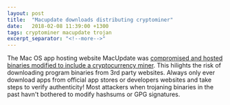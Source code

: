 ```yaml
---
layout: post
title:  "Macupdate downloads distributing cryptominer"
date:   2018-02-08 11:39:00 +1300
tags: cryptominer macupdate trojan
excerpt_separator: "<!--more-->"
---
```

The Mac OS app hosting website MacUpdate was [compromised and hosted binaries modified to include a cryptocurrency miner](https://securityboulevard.com/2018/02/new-mac-cryptominer-distributed-via-a-macupdate-hack/).
This hilights the risk of downloading program binaries from 3rd party websites. Always only ever download apps from official app stores or developers websites and take steps to verify authenticity! Most attackers when trojaning binaries in the past havn't bothered to modify hashsums or GPG signatures.

